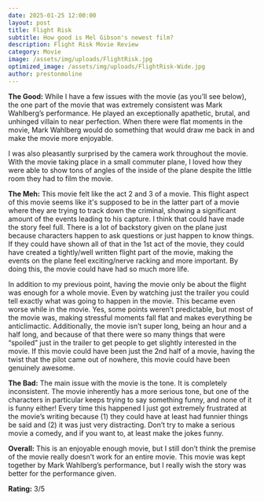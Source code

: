 ```yaml
---
date: 2025-01-25 12:00:00
layout: post
title: Flight Risk
subtitle: How good is Mel Gibson's newest film?
description: Flight Risk Movie Review
category: Movie
image: /assets/img/uploads/FlightRisk.jpg
optimized_image: /assets/img/uploads/FlightRisk-Wide.jpg
author: prestonmoline
---
```


**The Good:**
While I have a few issues with the movie (as you’ll see below), the one part of the movie that was extremely consistent was Mark Wahlberg’s performance. He played an exceptionally apathetic, brutal, and unhinged villain to near perfection. When there were flat moments in the movie, Mark Wahlberg would do something that would draw me back in and make the movie more enjoyable.

I was also pleasantly surprised by the camera work throughout the movie. With the movie taking place in a small commuter plane, I loved how they were able to show tons of angles of the inside of the plane despite the little room they had to film the movie.

**The Meh:**
This movie felt like the act 2 and 3 of a movie. This flight aspect of this movie seems like it's supposed to be in the latter part of a movie where they are trying to track down the criminal, showing a significant amount of the events leading to his capture. I think that could have made the story feel full. There is a lot of backstory given on the plane just because characters happen to ask questions or just happen to know things. If they could have shown all of that in the 1st act of the movie, they could have created a tightly/well written flight part of the movie, making the events on the plane feel exciting/nerve racking and more important. By doing this, the movie could have had so much more life. 

In addition to my previous point, having the movie only be about the flight was enough for a whole movie. Even by watching just the trailer you could tell exactly what was going to happen in the movie. This became even worse while in the movie. Yes, some points weren’t predictable, but most of the movie was, making stressful moments fall flat and makes everything be anticlimactic. Additionally, the movie isn’t super long, being an hour and a half long, and because of that there were so many things that were “spoiled” just in the trailer to get people to get slightly interested in the movie. If this movie could have been just the 2nd half of a movie, having the twist that the pilot came out of nowhere, this movie could have been genuinely awesome. 

**The Bad:**
The main issue with the movie is the tone. It is completely inconsistent. The movie inherently has a more serious tone, but one of the characters in particular keeps trying to say something funny, and none of it is funny either! Every time this happened I just got extremely frustrated at the movie’s writing because (1) they could have at least had funnier things be said and (2) it was just very distracting. Don’t try to make a serious movie a comedy, and if you want to, at least make the jokes funny.

**Overall:**
This is an enjoyable enough movie, but I still don’t think the premise of the movie really doesn’t work for an entire movie. This movie was kept together by Mark Wahlberg’s performance, but I really wish the story was better for the performance given.

**Rating:**
3/5
